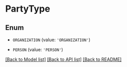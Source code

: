 # PartyType


## Enum

* `ORGANIZATION` (value: `'ORGANIZATION'`)

* `PERSON` (value: `'PERSON'`)

[[Back to Model list]](../README.md#documentation-for-models) [[Back to API list]](../README.md#documentation-for-api-endpoints) [[Back to README]](../README.md)



